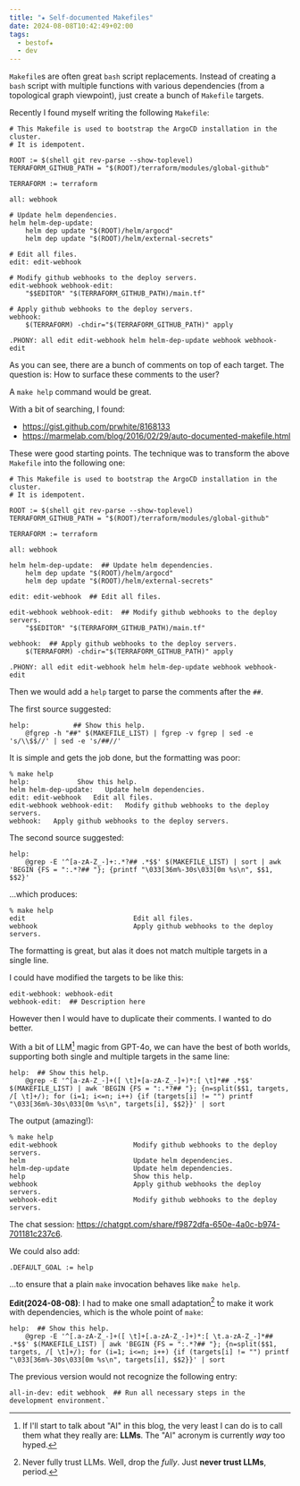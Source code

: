 ```yaml
---
title: "★ Self-documented Makefiles"
date: 2024-08-08T10:42:49+02:00
tags:
  - bestof★
  - dev
---
```


`Makefile`s are often great `bash` script replacements. Instead of creating a
`bash` script with multiple functions with various dependencies (from a
topological graph viewpoint), just create a bunch of `Makefile` targets.


Recently I found myself writing the following `Makefile`:

```make
# This Makefile is used to bootstrap the ArgoCD installation in the cluster.
# It is idempotent.

ROOT := $(shell git rev-parse --show-toplevel)
TERRAFORM_GITHUB_PATH = "$(ROOT)/terraform/modules/global-github"

TERRAFORM := terraform

all: webhook

# Update helm dependencies.
helm helm-dep-update:
	helm dep update "$(ROOT)/helm/argocd"
	helm dep update "$(ROOT)/helm/external-secrets"

# Edit all files.
edit: edit-webhook

# Modify github webhooks to the deploy servers.
edit-webhook webhook-edit:
	"$$EDITOR" "$(TERRAFORM_GITHUB_PATH)/main.tf"

# Apply github webhooks to the deploy servers.
webhook:
	$(TERRAFORM) -chdir="$(TERRAFORM_GITHUB_PATH)" apply

.PHONY: all edit edit-webhook helm helm-dep-update webhook webhook-edit
```

As you can see, there are a bunch of comments on top of each target. The
question is: How to surface these comments to the user?

A `make help` command would be great.

With a bit of searching, I found:

- https://gist.github.com/prwhite/8168133
- https://marmelab.com/blog/2016/02/29/auto-documented-makefile.html

These were good starting points. The technique was to transform the above
`Makefile` into the following one:

```make
# This Makefile is used to bootstrap the ArgoCD installation in the cluster.
# It is idempotent.

ROOT := $(shell git rev-parse --show-toplevel)
TERRAFORM_GITHUB_PATH = "$(ROOT)/terraform/modules/global-github"

TERRAFORM := terraform

all: webhook

helm helm-dep-update:  ## Update helm dependencies.
	helm dep update "$(ROOT)/helm/argocd"
	helm dep update "$(ROOT)/helm/external-secrets"

edit: edit-webhook  ## Edit all files.

edit-webhook webhook-edit:  ## Modify github webhooks to the deploy servers.
	"$$EDITOR" "$(TERRAFORM_GITHUB_PATH)/main.tf"

webhook:  ## Apply github webhooks to the deploy servers.
	$(TERRAFORM) -chdir="$(TERRAFORM_GITHUB_PATH)" apply

.PHONY: all edit edit-webhook helm helm-dep-update webhook webhook-edit
```

Then we would add a `help` target to parse the comments after the `##`.

The first source suggested:

```make
help:           ## Show this help.
	@fgrep -h "##" $(MAKEFILE_LIST) | fgrep -v fgrep | sed -e 's/\\$$//' | sed -e 's/##//'
```

It is simple and gets the job done, but the formatting was poor:

```
% make help
help:            Show this help.
helm helm-dep-update:   Update helm dependencies.
edit: edit-webhook   Edit all files.
edit-webhook webhook-edit:   Modify github webhooks to the deploy servers.
webhook:   Apply github webhooks to the deploy servers.
```

The second source suggested:

```make
help:
	@grep -E '^[a-zA-Z_-]+:.*?## .*$$' $(MAKEFILE_LIST) | sort | awk 'BEGIN {FS = ":.*?## "}; {printf "\033[36m%-30s\033[0m %s\n", $$1, $$2}'
```

...which produces:

```
% make help
edit                           Edit all files.
webhook                        Apply github webhooks to the deploy servers.
```

The formatting is great, but alas it does not match multiple targets in a single
line.

I could have modified the targets to be like this:

```
edit-webhook: webhook-edit
webhook-edit:  ## Description here
```

However then I would have to duplicate their comments. I wanted to do better.

With a bit of LLM[^1] magic from GPT-4o, we can have the best of both worlds,
supporting both single and multiple targets in the same line:

```make
help:  ## Show this help.
	@grep -E '^[a-zA-Z_-]+([ \t]+[a-zA-Z_-]+)*:[ \t]*## .*$$' $(MAKEFILE_LIST) | awk 'BEGIN {FS = ":.*?## "}; {n=split($$1, targets, /[ \t]+/); for (i=1; i<=n; i++) {if (targets[i] != "") printf "\033[36m%-30s\033[0m %s\n", targets[i], $$2}}' | sort
```

The output (amazing!):

```
% make help
edit-webhook                   Modify github webhooks to the deploy servers.
helm                           Update helm dependencies.
helm-dep-update                Update helm dependencies.
help                           Show this help.
webhook                        Apply github webhooks the deploy servers.
webhook-edit                   Modify github webhooks to the deploy servers.
```

The chat session: https://chatgpt.com/share/f9872dfa-650e-4a0c-b974-701181c237c6.

We could also add:

```make
.DEFAULT_GOAL := help
```

...to ensure that a plain `make` invocation behaves like `make help`.

**Edit(2024-08-08)**: I had to make one small adaptation[^2] to make it work with
dependencies, which is the whole point of `make`:

```
help:  ## Show this help.
	@grep -E '^[.a-zA-Z_-]+([ \t]+[.a-zA-Z_-]+)*:[ \t.a-zA-Z_-]*## .*$$' $(MAKEFILE_LIST) | awk 'BEGIN {FS = ":.*?## "}; {n=split($$1, targets, /[ \t]+/); for (i=1; i<=n; i++) {if (targets[i] != "") printf "\033[36m%-30s\033[0m %s\n", targets[i], $$2}}' | sort
```

The previous version would not recognize the following entry:

```
all-in-dev: edit webhook  ## Run all necessary steps in the development environment.`
```

[^1]: If I'll start to talk about "AI" in this blog, the very least I can do is
    to call them what they really are: **LLMs**. The "AI" acronym is currently _way_
    too hyped.
[^2]: Never fully trust LLMs. Well, drop the _fully_. Just **never trust LLMs**,
    period.
